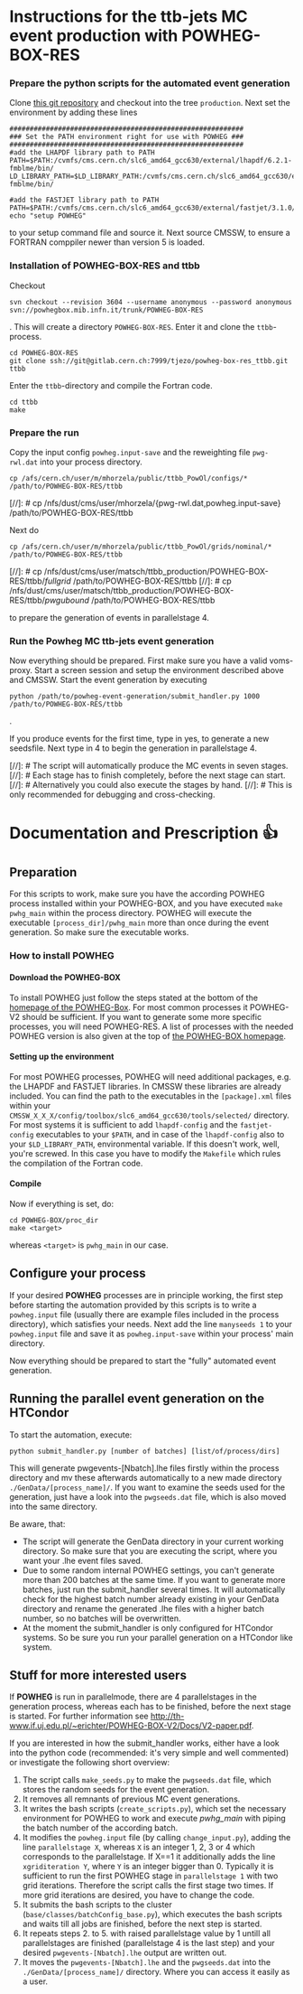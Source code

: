 # Instructions for the ttb-jets MC event production with POWHEG-BOX-RES

### Prepare the python scripts for the automated event generation
Clone [this git repository](https://gitlab.cern.ch/kit-cn-cms/powheg-event-generation) and checkout into the tree `production`.
Next set the environment by adding these lines
```console
##########################################################
### Set the PATH environment right for use with POWHEG ###
##########################################################
#add the LHAPDF library path to PATH
PATH=$PATH:/cvmfs/cms.cern.ch/slc6_amd64_gcc630/external/lhapdf/6.2.1-fmblme/bin/
LD_LIBRARY_PATH=$LD_LIBRARY_PATH:/cvmfs/cms.cern.ch/slc6_amd64_gcc630/external/lhapdf/6.2.1-fmblme/bin/

#add the FASTJET library path to PATH
PATH=$PATH:/cvmfs/cms.cern.ch/slc6_amd64_gcc630/external/fastjet/3.1.0/bin/
echo "setup POWHEG"
```
to your setup command file and source it. Next source CMSSW, to ensure a FORTRAN comppiler newer than version 5 is loaded.


### Installation of POWHEG-BOX-RES and ttbb
Checkout
```console
svn checkout --revision 3604 --username anonymous --password anonymous svn://powhegbox.mib.infn.it/trunk/POWHEG-BOX-RES
```
.
This will create a directory `POWHEG-BOX-RES`. Enter it and clone the `ttbb`-process.
```console
cd POWHEG-BOX-RES
git clone ssh://git@gitlab.cern.ch:7999/tjezo/powheg-box-res_ttbb.git ttbb
```
Enter the `ttbb`-directory and compile the Fortran code.
```console
cd ttbb
make
```

### Prepare the run
Copy the input config `powheg.input-save` and the reweighting file `pwg-rwl.dat` into your process directory.
```console
cp /afs/cern.ch/user/m/mhorzela/public/ttbb_PowOl/configs/* /path/to/POWHEG-BOX-RES/ttbb
```

[//]: # cp /nfs/dust/cms/user/mhorzela/{pwg-rwl.dat,powheg.input-save} /path/to/POWHEG-BOX-RES/ttbb

Next do
```console
cp /afs/cern.ch/user/m/mhorzela/public/ttbb_PowOl/grids/nominal/* /path/to/POWHEG-BOX-RES/ttbb
```

[//]: # cp /nfs/dust/cms/user/matsch/ttbb_production/POWHEG-BOX-RES/ttbb/*fullgrid* /path/to/POWHEG-BOX-RES/ttbb
[//]: # cp /nfs/dust/cms/user/matsch/ttbb_production/POWHEG-BOX-RES/ttbb/*pwgubound* /path/to/POWHEG-BOX-RES/ttbb

to prepare the generation of events in parallelstage 4.

### Run the Powheg MC ttb-jets event generation
Now everything should be prepared. First make sure you have a valid voms-proxy.
Start a screen session and setup the environment described above and CMSSW.
Start the event generation by executing
```console
python /path/to/powheg-event-generation/submit_handler.py 1000 /path/to/POWHEG-BOX-RES/ttbb
```
.

If you produce events for the first time, type in yes, to generate a new seedsfile. Next type in 4 to begin the generation in parallelstage 4.

[//]: # The script will automatically produce the MC events in seven stages. 
[//]: # Each stage has to finish completely, before the next stage can start.
[//]: # Alternatively you could also execute the stages by hand. 
[//]: # This is only recommended for debugging and cross-checking.


# Documentation and Prescription :+1:

## Preparation
For this scripts to work, make sure you have the according POWHEG process installed within your POWHEG-BOX, and you have executed `make pwhg_main` within the process directory. 
POWHEG will execute the executable `[process_dir]/pwhg_main` more than once during the event generation. So make sure the executable works.

### How to install POWHEG
#### Download the POWHEG-BOX
To install POWHEG just follow the steps stated at the bottom of the [homepage of the POWHEG-Box](http://powhegbox.mib.infn.it/). 
For most common processes it POWHEG-V2 should be sufficient. If you want to generate some more specific processes, you will need POWHEG-RES.
A list of processes with the needed POWHEG version is also given at the top of [the POWHEG-BOX homepage](http://powhegbox.mib.infn.it/).

#### Setting up the environment
For most POWHEG processes, POWHEG will need additional packages, e.g. the LHAPDF and FASTJET libraries. In CMSSW these libraries are already included. 
You can find the path to the executables in the `[package].xml` files within your `CMSSW_X_X_X/config/toolbox/slc6_amd64_gcc630/tools/selected/` directory.
For most systems it is sufficient to add `lhapdf-config` and the `fastjet-config` executables to your `$PATH`, and in case of the `lhapdf-config` also to your `$LD_LIBRARY_PATH`, environmental variable.
If this doesn't work, well, you're screwed. In this case you have to modify the `Makefile` which rules the compilation of the Fortran code.

#### Compile
Now if everything is set, do:
```console
cd POWHEG-BOX/proc_dir
make <target>
```
whereas `<target>` is `pwhg_main` in our case. 

## Configure your process
If your desired **POWHEG** processes are in principle working, the first step before starting the automation provided by this scripts is to write a `powheg.input` file 
(usually there are example files included in the process directory), which satisfies your needs. 
Next add the line `manyseeds 1` to your `powheg.input` file and save it as `powheg.input-save` within your process' main directory.

Now everything should be prepared to start the "fully" automated event generation.

## Running the parallel event generation on the HTCondor
To start the automation, execute:

```console
python submit_handler.py [number of batches] [list/of/process/dirs]
```

This will generate pwgevents-[Nbatch].lhe files firstly within the process directory and mv these afterwards automatically to a new made directory `./GenData/[process_name]/`. 
If you want to examine the seeds used for the generation, just have a look into the `pwgseeds.dat` file, which is also moved into the same directory. 

Be aware, that: 
 * The script will generate the GenData directory in your current working directory. So make sure that you are executing the script, where you want your .lhe event files saved. 
 * Due to some random internal POWHEG settings, you can't generate more than 200 batches at the same time. If you want to generate more batches, just run the submit_handler several times. It will automatically check for the highest batch number already existing in your GenData directory and rename the generated .lhe files with a higher batch number, so no batches will be overwritten.
 * At the moment the submit_handler is only configured for HTCondor systems. So be sure you run your parallel generation on a HTCondor like system.

## Stuff for more interested users
If **POWHEG** is run in parallelmode, there are 4 parallelstages in the generation process, whereas each has to be finished, before the next stage is started. 
For further information see <http://th-www.if.uj.edu.pl/~erichter/POWHEG-BOX-V2/Docs/V2-paper.pdf>.

If you are interested in how the submit_handler works, either have a look into the python code (recommended: it's very simple and well commented) or investigate the following short overview:
 1. The script calls `make_seeds.py` to make the `pwgseeds.dat` file, which stores the random seeds for the event generation.
 2. It removes all remnants of previous MC event generations.
 3. It writes the bash scripts (`create_scripts.py`), which set the necessary environment for POWHEG to work and execute *pwhg_main* with piping the batch number of the according batch. 
 4. It modifies the `powheg.input` file (by calling `change_input.py`), adding the line `parallelstage X`, whereas `X` is an integer 1, 2, 3 or 4 which corresponds to the parallelstage. 
    If X==1 it additionally adds the line `xgriditeration Y`, where `Y` is an integer bigger than 0. Typically it is sufficient to run the first POWHEG stage in `parallelstage 1` with two grid iterations.
    Therefore the script calls the first stage two times. If more grid iterations are desired, you have to change the code.
 5. It submits the bash scripts to the cluster (`base/classes/batchConfig_base.py`), which executes the bash scripts and waits till all jobs are finished, before the next step is started.
 6. It repeats steps 2. to 5. with raised parallelstage value by 1 untill all parallelstages are finished (parallelstage 4 is the last step) and your desired `pwgevents-[Nbatch].lhe` output are written out.
 7. It moves the `pwgevents-[Nbatch].lhe` and the `pwgseeds.dat` into the `./GenData/[process_name]/` directory. Where you can access it easily as a user.




